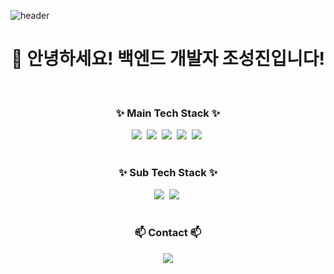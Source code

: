 ![header](https://capsule-render.vercel.app/api?type=waving&color=gradient&height=300&section=header&text=Seongjin's%20GitHub%20%F0%9F%A4%97)
<!-- 타이틀 부분 -->
<div align="center">
  <h1>👋 안녕하세요! 백엔드 개발자 조성진입니다!</h1>
</div>

<br>

<!-- Main Tech Stack -->
<h3 align="center">✨ Main Tech Stack ✨</h3>
<div align="center">
  <img src="https://img.shields.io/badge/Java-ED8B00?style=for-the-badge&logo=java&logoColor=white" />&nbsp
  <img src="https://img.shields.io/badge/Spring-6DB33F?style=for-the-badge&logo=spring&logoColor=white" />&nbsp
  <img src="https://img.shields.io/badge/Spring%20Boot-6DB33F?style=for-the-badge&logo=springboot&logoColor=white" />&nbsp
  <img src="https://img.shields.io/badge/MySQL-4479A1?style=for-the-badge&logo=mysql&logoColor=white" />&nbsp
  <img src="https://img.shields.io/badge/MariaDB-003545?style=for-the-badge&logo=mariadb&logoColor=white" />&nbsp
</div>

<br>

<!-- Sub Tech Stack -->
<h3 align="center">✨ Sub Tech Stack ✨</h3>
<div align="center">
  <img src="https://img.shields.io/badge/React-61DAFB?style=for-the-badge&logo=react&logoColor=black" />&nbsp
  <img src="https://img.shields.io/badge/React%20Native-61DAFB?style=for-the-badge&logo=react&logoColor=black" />&nbsp
</div>

<br>

<!-- Contact -->
<h3 align="center">📫 Contact 📫</h3>
<div align="center">
  <a href="mailto:chobocho990815@gmail.com">
    <img src="https://img.shields.io/badge/chobocho990815@gmail.com-D14836?style=for-the-badge&logo=gmail&logoColor=white" />
  </a>
  <br><br>
</div>

